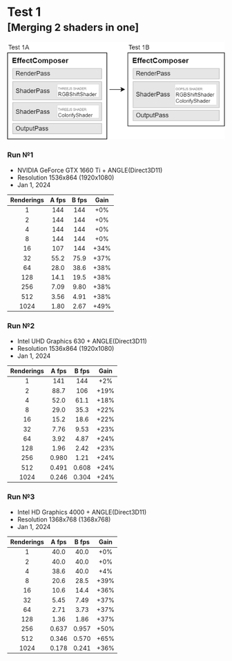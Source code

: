 # Test 1<br><small>[Merging 2 shaders in one]</small>

<img src="diagram.png">



### Run №1

* NVIDIA GeForce GTX 1660 Ti + ANGLE(Direct3D11)
* Resolution 1536x864 (1920x1080)
* Jan 1, 2024

| Renderings | A fps | B fps | Gain |
| :-: | :-: | :-: | :-: |
| 1 | 144 | 144 | +0% |
| 2 | 144 | 144 | +0% |
| 4 | 144 | 144 | +0% |
| 8 | 144 | 144 | +0% |
| 16 | 107 | 144 | +34% |
| 32 | 55.2 | 75.9 | +37% |
| 64 | 28.0 | 38.6 | +38% |
| 128 | 14.1 | 19.5 | +38% |
| 256 | 7.09 | 9.80 | +38% |
| 512 | 3.56 | 4.91 | +38% |
| 1024 | 1.80 | 2.67 | +49% |



### Run №2

* Intel UHD Graphics 630 + ANGLE(Direct3D11)
* Resolution 1536x864 (1920x1080)
* Jan 1, 2024

| Renderings | A fps | B fps | Gain |
| :-: | :-: | :-: | :-: |
| 1 | 141 | 144 | +2% |
| 2 | 88.7 | 106 | +19% |
| 4 | 52.0 | 61.1 | +18% |
| 8 | 29.0 | 35.3 | +22% |
| 16 | 15.2 | 18.6 | +22% |
| 32 | 7.76 | 9.53 | +23% |
| 64 | 3.92 | 4.87 | +24% |
| 128 | 1.96 | 2.42 | +23% |
| 256 | 0.980 | 1.21 | +24% |
| 512 | 0.491 | 0.608 | +24% |
| 1024 | 0.246 | 0.304 | +24% |



### Run №3

* Intel HD Graphics 4000 + ANGLE(Direct3D11)
* Resolution 1368x768 (1368x768)
* Jan 1, 2024

| Renderings | A fps | B fps | Gain |
| :-: | :-: | :-: | :-: |
| 1 | 40.0 | 40.0 | +0% |
| 2 | 40.0 | 40.0 | +0% |
| 4 | 38.6 | 40.0 | +4% |
| 8 | 20.6 | 28.5 | +39% |
| 16 | 10.6 | 14.4 | +36% |
| 32 | 5.45 | 7.49 | +37% |
| 64 | 2.71 | 3.73 | +37% |
| 128 | 1.36 | 1.86 | +37% |
| 256 | 0.637 | 0.957 | +50% |
| 512 | 0.346 | 0.570 | +65% |
| 1024 | 0.178 | 0.241 | +36% |

